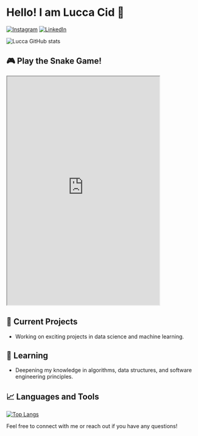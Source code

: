 # Hello! I am Lucca Cid 👋

[![Instagram](https://img.shields.io/badge/Instagram-E4405F?style=for-the-badge&logo=instagram&logoColor=white)](https://www.instagram.com/luccacidd/)
[![LinkedIn](https://img.shields.io/badge/LinkedIn-0077B5?style=for-the-badge&logo=linkedin&logoColor=white)](https://www.linkedin.com/in/luccacidd/)

![Lucca GitHub stats](https://github-readme-stats.vercel.app/api?username=luccacid&show_icons=true&bg_color=00000000)

## 🎮 Play the Snake Game!

<iframe src="https://luccacid.github.io/snake-game/" width="400" height="600"></iframe>

## 🔭 Current Projects
- Working on exciting projects in data science and machine learning.

## 🌱 Learning
- Deepening my knowledge in algorithms, data structures, and software engineering principles.



## 📈 Languages and Tools
[![Top Langs](https://github-readme-stats.vercel.app/api/top-langs/?username=luccacid)](https://github.com/anuraghazra/github-readme-stats)



Feel free to connect with me or reach out if you have any questions!
